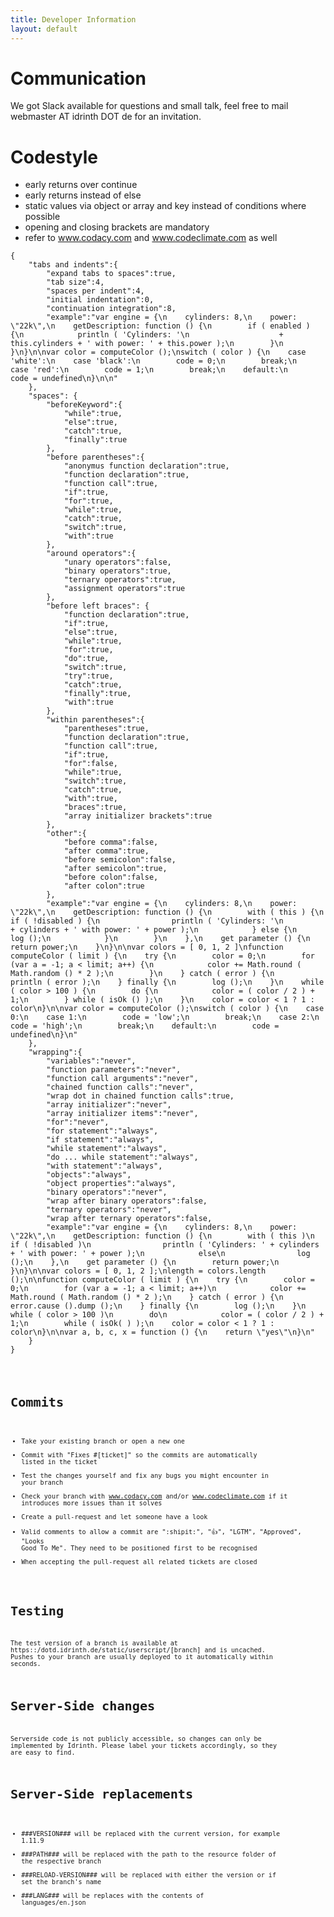 ```yaml
---
title: Developer Information
layout: default
---
```

# Communication

We got Slack available for questions and small talk, feel free to mail webmaster AT idrinth DOT de for an invitation.

# Codestyle

- early returns over continue
- early returns instead of else
- static values via object or array and key instead of conditions where possible
- opening and closing brackets are mandatory
- refer to www.codacy.com and www.codeclimate.com as well

<pre><code>{
    "tabs and indents":{
        "expand tabs to spaces":true,
        "tab size":4,
        "spaces per indent":4,
        "initial indentation":0,
        "continuation integration":8,
        "example":"var engine = {\n    cylinders: 8,\n    power: \"22k\",\n    getDescription: function () {\n        if ( enabled ) {\n            println ( 'Cylinders: '\n                    + this.cylinders + ' with power: ' + this.power );\n        }\n    }\n}\n\nvar color = computeColor ();\nswitch ( color ) {\n    case 'white':\n    case 'black':\n        code = 0;\n        break;\n    case 'red':\n        code = 1;\n        break;\n    default:\n        code = undefined\n}\n\n"
    },
    "spaces": {
        "beforeKeyword":{
            "while":true,
            "else":true,
            "catch":true,
            "finally":true
        },
        "before parentheses":{
            "anonymus function declaration":true,
            "function declaration":true,
            "function call":true,
            "if":true,
            "for":true,
            "while":true,
            "catch":true,
            "switch":true,
            "with":true
        },
        "around operators":{
            "unary operators":false,
            "binary operators":true,
            "ternary operators":true,
            "assignment operators":true
        },
        "before left braces": {
            "function declaration":true,
            "if":true,
            "else":true,
            "while":true,
            "for":true,
            "do":true,
            "switch":true,
            "try":true,
            "catch":true,
            "finally":true,
            "with":true
        },
        "within parentheses":{
            "parentheses":true,
            "function declaration":true,
            "function call":true,
            "if":true,
            "for":false,
            "while":true,
            "switch":true,
            "catch":true,
            "with":true,
            "braces":true,
            "array initializer brackets":true
        },
        "other":{
            "before comma":false,
            "after comma":true,
            "before semicolon":false,
            "after semicolon":true,
            "before colon":false,
            "after colon":true
        },
        "example":"var engine = {\n    cylinders: 8,\n    power: \"22k\",\n    getDescription: function () {\n        with ( this ) {\n            if ( !disabled ) {\n                println ( 'Cylinders: '\n                        + cylinders + ' with power: ' + power );\n            } else {\n                log ();\n            }\n        }\n    },\n    get parameter () {\n        return power;\n    }\n}\n\nvar colors = [ 0, 1, 2 ]\nfunction computeColor ( limit ) {\n    try {\n        color = 0;\n        for (var a = -1; a < limit; a++) {\n            color += Math.round ( Math.random () * 2 );\n        }\n    } catch ( error ) {\n        println ( error );\n    } finally {\n        log ();\n    }\n    while ( color > 100 ) {\n        do {\n            color = ( color / 2 ) + 1;\n        } while ( isOk () );\n    }\n    color = color < 1 ? 1 : color\n}\n\nvar color = computeColor ();\nswitch ( color ) {\n    case 0:\n    case 1:\n        code = 'low';\n        break;\n    case 2:\n        code = 'high';\n        break;\n    default:\n        code = undefined\n}\n"
    },
    "wrapping":{
        "variables":"never",
        "function parameters":"never",
        "function call arguments":"never",
        "chained function calls":"never",
        "wrap dot in chained function calls":true,
        "array initializer":"never",
        "array initializer items":"never",
        "for":"never",
        "for statement":"always",
        "if statement":"always",
        "while statement":"always",
        "do ... while statement":"always",
        "with statement":"always",
        "objects":"always",
        "object properties":"always",
        "binary operators":"never",
        "wrap after binary operators":false,
        "ternary operators":"never",
        "wrap after ternary operators":false,
        "example":"var engine = {\n    cylinders: 8,\n    power: \"22k\",\n    getDescription: function () {\n        with ( this )\n            if ( !disabled )\n                println ( 'Cylinders: ' + cylinders + ' with power: ' + power );\n            else\n                log ();\n    },\n    get parameter () {\n        return power;\n    }\n}\n\nvar colors = [ 0, 1, 2 ];\nlength = colors.length ();\n\nfunction computeColor ( limit ) {\n    try {\n        color = 0;\n        for (var a = -1; a < limit; a++)\n            color += Math.round ( Math.random () * 2 );\n    } catch ( error ) {\n        error.cause ().dump ();\n    } finally {\n        log ();\n    }\n    while ( color > 100 )\n        do\n            color = ( color / 2 ) + 1;\n        while ( isOk( ) );\n    color = color < 1 ? 1 : color\n}\n\nvar a, b, c, x = function () {\n    return \"yes\"\n}\n"
    }
}<code></pre>

# Commits

- Take your existing branch or open a new one
- Commit with "Fixes #[ticket]" so the commits are automatically listed in the ticket
- Test the changes yourself and fix any bugs you might encounter in your branch
- Check your branch with www.codacy.com and/or www.codeclimate.com if it introduces more issues than it solves
- Create a pull-request and let someone have a look
- Valid comments to allow a commit are ":shipit:", ":+1:", "LGTM", "Approved", "Looks Good To Me". They need to be positioned first to be recognised
- When accepting the pull-request all related tickets are closed

# Testing

The test version of a branch is available at https::/dotd.idrinth.de/static/userscript/[branch] and is uncached.
Pushes to your branch are usually deployed to it automatically within seconds.

# Server-Side changes

Serverside code is not publicly accessible, so changes can only be implemented by Idrinth. Please label your tickets accordingly, so they are easy to find.

# Server-Side replacements

* ###VERSION### will be replaced with the current version, for example 1.11.9
* ###PATH### will be replaced with the path to the resource folder of the respective branch
* ###RELOAD-VERSION### will be replaced with either the version or if set the branch's name
* ###LANG### will be replaces with the contents of languages/en.json
